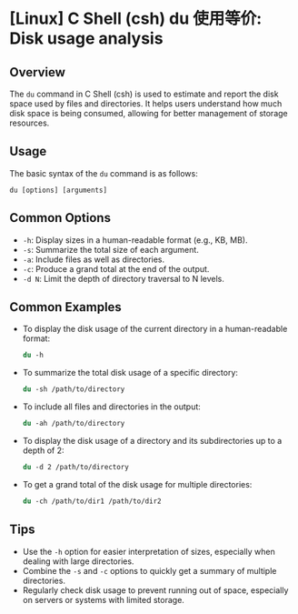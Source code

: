 # [Linux] C Shell (csh) du 使用等价: Disk usage analysis

## Overview
The `du` command in C Shell (csh) is used to estimate and report the disk space used by files and directories. It helps users understand how much disk space is being consumed, allowing for better management of storage resources.

## Usage
The basic syntax of the `du` command is as follows:

```
du [options] [arguments]
```

## Common Options
- `-h`: Display sizes in a human-readable format (e.g., KB, MB).
- `-s`: Summarize the total size of each argument.
- `-a`: Include files as well as directories.
- `-c`: Produce a grand total at the end of the output.
- `-d N`: Limit the depth of directory traversal to N levels.

## Common Examples
- To display the disk usage of the current directory in a human-readable format:
  ```csh
  du -h
  ```

- To summarize the total disk usage of a specific directory:
  ```csh
  du -sh /path/to/directory
  ```

- To include all files and directories in the output:
  ```csh
  du -ah /path/to/directory
  ```

- To display the disk usage of a directory and its subdirectories up to a depth of 2:
  ```csh
  du -d 2 /path/to/directory
  ```

- To get a grand total of the disk usage for multiple directories:
  ```csh
  du -ch /path/to/dir1 /path/to/dir2
  ```

## Tips
- Use the `-h` option for easier interpretation of sizes, especially when dealing with large directories.
- Combine the `-s` and `-c` options to quickly get a summary of multiple directories.
- Regularly check disk usage to prevent running out of space, especially on servers or systems with limited storage.